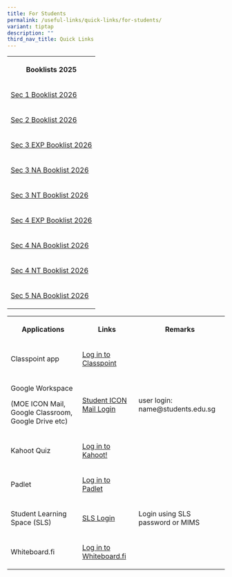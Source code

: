 ```yaml
---
title: For Students
permalink: /useful-links/quick-links/for-students/
variant: tiptap
description: ""
third_nav_title: Quick Links
---
```

<table style="minWidth: 25px">
<colgroup>
<col>
</colgroup>
<tbody>
<tr>
<th rowspan="1" colspan="1">
<p>Booklists 2025</p>
</th>
</tr>
<tr>
<td rowspan="1" colspan="1">
<p><a href="/files/Textbook List 2025/Sec_1_G1_G2_G3_w_stationery_2025.pdf" rel="noopener nofollow" target="_blank">Sec 1 Booklist 2026</a>
</p>
</td>
</tr>
<tr>
<td rowspan="1" colspan="1">
<p><a href="/files/Textbook List 2025/Sec_2_G1_G2_G3.pdf" rel="noopener nofollow" target="_blank">Sec 2 Booklist 2026</a>
</p>
</td>
</tr>
<tr>
<td rowspan="1" colspan="1">
<p><a href="/files/Textbook List 2025/Sec_3_Exp.pdf" rel="noopener nofollow" target="_blank">Sec 3 EXP Booklist 2026</a>
</p>
</td>
</tr>
<tr>
<td rowspan="1" colspan="1">
<p><a href="/files/Textbook List 2025/Sec_3_NA.pdf" rel="noopener nofollow" target="_blank">Sec 3 NA Booklist 2026</a>
</p>
</td>
</tr>
<tr>
<td rowspan="1" colspan="1">
<p><a href="/files/Textbook List 2025/Sec_3_NT.pdf" rel="noopener nofollow" target="_blank">Sec 3 NT Booklist 2026</a>
</p>
</td>
</tr>
<tr>
<td rowspan="1" colspan="1">
<p><a href="/files/Textbook List 2025/Sec_4_EXP.pdf" rel="noopener nofollow" target="_blank">Sec 4 EXP Booklist 2026</a>
</p>
</td>
</tr>
<tr>
<td rowspan="1" colspan="1">
<p><a href="/files/Textbook List 2025/Sec_4NA.pdf" rel="noopener nofollow" target="_blank">Sec 4 NA Booklist 2026</a>
</p>
</td>
</tr>
<tr>
<td rowspan="1" colspan="1">
<p><a href="/files/Textbook List 2025/Sec_4NT.pdf" rel="noopener nofollow" target="_blank">Sec 4 NT Booklist 2026</a>
</p>
</td>
</tr>
<tr>
<td rowspan="1" colspan="1">
<p><a href="/files/Textbook List 2025/Sec_5_NA.pdf" rel="noopener nofollow" target="_blank">Sec 5 NA Booklist 2026</a>
</p>
</td>
</tr>
</tbody>
</table>
<p></p>
<table style="minWidth: 75px">
<colgroup>
<col>
<col>
<col>
</colgroup>
<tbody>
<tr>
<th rowspan="1" colspan="1">
<p>Applications</p>
</th>
<th rowspan="1" colspan="1">
<p>Links</p>
</th>
<th rowspan="1" colspan="1">
<p>Remarks</p>
</th>
</tr>
<tr>
<td rowspan="1" colspan="1">
<p>Classpoint app</p>
</td>
<td rowspan="1" colspan="1">
<p><a href="classpoint.app" rel="noopener noreferrer nofollow" target="_blank">Log in to Classpoint</a>
</p>
</td>
<td rowspan="1" colspan="1">
<p></p>
</td>
</tr>
<tr>
<td rowspan="1" colspan="1">
<p>Google Workspace</p>
<p>(MOE ICON Mail, Google Classroom, Google Drive etc)</p>
</td>
<td rowspan="1" colspan="1">
<p><a href="https://workspace.google.com/u/0/appsdashboard?origin=user_dashboard" rel="noopener noreferrer nofollow" target="_blank">Student ICON Mail Login</a>
</p>
</td>
<td rowspan="1" colspan="1">
<p>user login: name@students.edu.sg</p>
</td>
</tr>
<tr>
<td rowspan="1" colspan="1">
<p>Kahoot Quiz</p>
</td>
<td rowspan="1" colspan="1">
<p><a href="kahoot.it" rel="noopener noreferrer nofollow" target="_blank">Log in to Kahoot!</a>
</p>
</td>
<td rowspan="1" colspan="1">
<p></p>
</td>
</tr>
<tr>
<td rowspan="1" colspan="1">
<p>Padlet</p>
</td>
<td rowspan="1" colspan="1">
<p><a href="https://padlet.com/" rel="noopener noreferrer nofollow" target="_blank">Log in to Padlet</a>
</p>
</td>
<td rowspan="1" colspan="1">
<p></p>
</td>
</tr>
<tr>
<td rowspan="1" colspan="1">
<p>Student Learning Space (SLS)</p>
</td>
<td rowspan="1" colspan="1">
<p><a href="https://vle.learning.moe.edu.sg/login" rel="noopener noreferrer nofollow" target="_blank">SLS Login</a>
</p>
</td>
<td rowspan="1" colspan="1">
<p>Login using SLS password or MIMS</p>
</td>
</tr>
<tr>
<td rowspan="1" colspan="1">
<p>Whiteboard.fi</p>
</td>
<td rowspan="1" colspan="1">
<p><a href="https://whiteboard.fi/" rel="noopener noreferrer nofollow" target="_blank">Log in to Whiteboard.fi</a>
</p>
</td>
<td rowspan="1" colspan="1">
<p></p>
</td>
</tr>
</tbody>
</table>
<p></p>